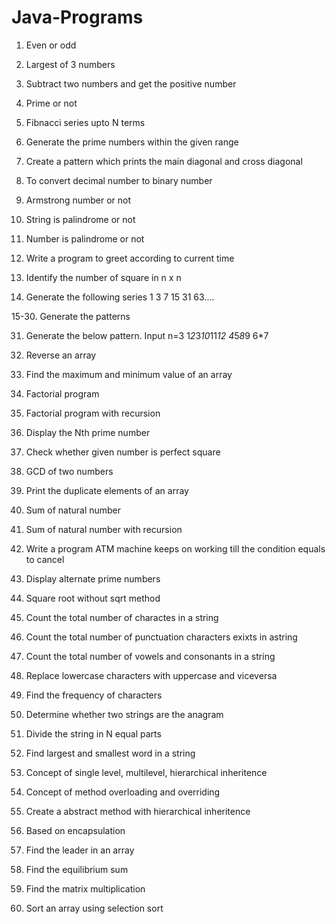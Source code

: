 # Java-Programs

1. Even or odd

2. Largest of 3 numbers

3. Subtract two numbers and get the positive number

4. Prime or not

5. Fibnacci series upto N terms

6. Generate the prime numbers within the given range

7. Create a pattern which prints the main diagonal and cross diagonal

8. To convert decimal number to binary number

9. Armstrong number or not

10. String is palindrome or not

11. Number is palindrome or not

12. Write a program to greet according to current time

13. Identify the number of square in n x n

14. Generate the following series 1 3 7 15 31 63....

15-30. Generate the patterns

31. Generate the below pattern. Input n=3
    1*2*3*10*11*12
      4*5*8*9
        6*7

32. Reverse an array

33. Find the maximum and minimum value of an array

34. Factorial program

35. Factorial program with recursion

36. Display the Nth prime number

37. Check whether given number is perfect square

38. GCD of two numbers

39. Print the duplicate elements of an array

40. Sum of natural number

41. Sum of natural number with recursion

42. Write a program ATM machine keeps on working till the condition equals to cancel

43. Display alternate prime numbers

44. Square root without sqrt method

45. Count the total number of charactes in a string

46. Count the total number of punctuation characters exixts in astring

47. Count the total number of vowels and consonants in a string

48. Replace lowercase characters with uppercase and viceversa

49. Find the frequency of characters

50. Determine whether two strings are the anagram

51. Divide the string in N equal parts

52. Find largest and smallest word in a string

53. Concept of single level, multilevel, hierarchical inheritence

54. Concept of method overloading and overriding

55. Create a abstract method with hierarchical inheritence

56. Based on encapsulation

57. Find the leader in an array

58. Find the equilibrium sum

59. Find the matrix multiplication

60. Sort an array using selection sort 
    
